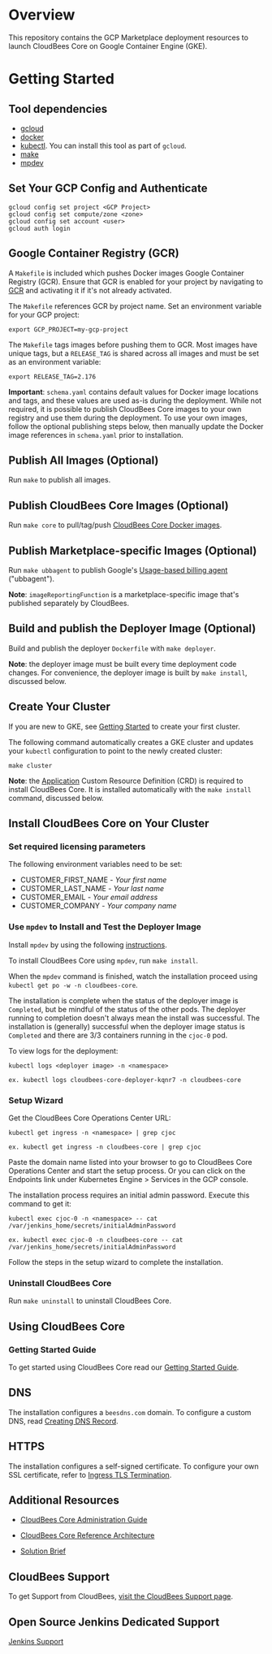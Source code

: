 # Overview

This repository contains the GCP Marketplace deployment resources to launch CloudBees Core on Google Container Engine (GKE). 

# Getting Started

## Tool dependencies

- [gcloud](https://cloud.google.com/sdk/)
- [docker](https://docs.docker.com/install/)
- [kubectl](https://kubernetes.io/docs/tasks/tools/install-kubectl/). You can install
  this tool as part of `gcloud`.
- [make](https://www.gnu.org/software/make/)
- [mpdev](https://github.com/GoogleCloudPlatform/marketplace-k8s-app-tools/blob/master/docs/mpdev-references.md)

## Set Your GCP Config and Authenticate

```shell
gcloud config set project <GCP Project>
gcloud config set compute/zone <zone>
gcloud config set account <user>
gcloud auth login
```

## Google Container Registry (GCR)

A `Makefile` is included which pushes Docker images Google Container Registry (GCR). Ensure that GCR is enabled for your project by navigating to [GCR](https://console.cloud.google.com/apis/library/containerregistry.googleapis.com) and activating it if it's not already activated.

The `Makefile` references GCR by project name. Set an environment variable for your GCP project:

`export GCP_PROJECT=my-gcp-project`

The `Makefile` tags images before pushing them to GCR. Most images have unique tags, but a `RELEASE_TAG` is shared across all images and must be set as an environment variable:

`export RELEASE_TAG=2.176`

**Important**: `schema.yaml` contains default values for Docker image locations and tags, and these values are used as-is during the deployment. While not required, it is possible to publish CloudBees Core images to your own registry and use them during the deployment. To use your own images, follow the optional publishing steps below, then manually update the Docker image references in `schema.yaml` prior to installation.

## Publish All Images (Optional)

Run `make` to publish all images.

## Publish CloudBees Core Images (Optional)

Run `make core` to pull/tag/push [CloudBees Core Docker images](https://hub.docker.com/u/cloudbees).

## Publish Marketplace-specific Images (Optional)

Run `make ubbagent` to publish Google's [Usage-based billing agent](https://github.com/GoogleCloudPlatform/ubbagent) ("ubbagent").

**Note**: `imageReportingFunction` is a marketplace-specific image that's published separately by CloudBees.

## Build and publish the Deployer Image (Optional)

Build and publish the deployer `Dockerfile` with `make deployer`.

**Note**: the deployer image must be built every time deployment code changes. For convenience, the deployer image is built by `make install`, discussed below.

## Create Your Cluster
If you are new to GKE, see [Getting Started](https://cloud.google.com/kubernetes-engine/docs/how-to/creating-a-cluster) to create your first cluster.

The following command automatically creates a GKE cluster and updates your `kubectl` configuration to point to the newly created cluster:

```shell
make cluster
```

**Note**: the [Application](https://github.com/kubernetes-sigs/application) Custom Resource Definition (CRD) is required to install CloudBees Core. It is installed automatically with the `make install` command, discussed below.

## Install CloudBees Core on Your Cluster

### Set required licensing parameters

The following environment variables need to be set:
- CUSTOMER_FIRST_NAME  -  _Your first name_
- CUSTOMER_LAST_NAME  -  _Your last name_
- CUSTOMER_EMAIL  -  _Your email address_
- CUSTOMER_COMPANY  -  _Your company name_

### Use `mpdev` to Install and Test the Deployer Image
Install `mpdev` by using the following [instructions](https://github.com/GoogleCloudPlatform/marketplace-k8s-app-tools/blob/master/docs/mpdev-references.md).

To install CloudBees Core using `mpdev`, run `make install`.

When the `mpdev` command is finished, watch the installation proceed using `kubectl get po -w -n cloudbees-core`.

The installation is complete when the status of the deployer image is `Completed`, but be mindful of the status of the other pods. The deployer running to completion doesn't always mean the install was successful. The installation is (generally) successful when the deployer image status is `Completed` and there are 3/3 containers running in the `cjoc-0` pod.

To view logs for the deployment:

```shell
kubectl logs <deployer image> -n <namespace>

ex. kubectl logs cloudbees-core-deployer-kqnr7 -n cloudbees-core
```

### Setup Wizard
Get the CloudBees Core Operations Center URL:

```shell
kubectl get ingress -n <namespace> | grep cjoc

ex. kubectl get ingress -n cloudbees-core | grep cjoc
```

Paste the domain name listed into your browser to go to CloudBees Core Operations Center and start the setup process. Or you can click on the Endpoints link under Kubernetes Engine > Services in the GCP console.

The installation process requires an initial admin password. Execute this command to get it:

```shell
kubectl exec cjoc-0 -n <namespace> -- cat /var/jenkins_home/secrets/initialAdminPassword

ex. kubectl exec cjoc-0 -n cloudbees-core -- cat /var/jenkins_home/secrets/initialAdminPassword
```

Follow the steps in the setup wizard to complete the installation.

### Uninstall CloudBees Core
Run `make uninstall` to uninstall CloudBees Core.

## Using CloudBees Core

### Getting Started Guide
To get started using CloudBees Core read our [Getting Started Guide](https://go.cloudbees.com/docs/cloudbees-core/cloud-admin-guide/getting-started/#).

## DNS
The installation configures a `beesdns.com` domain. To configure a custom DNS, read [Creating DNS Record](https://go.cloudbees.com/docs/cloudbees-core/cloud-install-guide/gke-install/#creating-dns-record).

## HTTPS
The installation configures a self-signed certificate. To configure your own SSL certificate, refer to [Ingress TLS Termination](https://go.cloudbees.com/docs/cloudbees-core/cloud-reference-architecture/ra-for-gke/#_ingress_tls_termination).

## Additional Resources
* [CloudBees Core Administration Guide](https://go.cloudbees.com/docs/cloudbees-core/cloud-admin-guide/)

* [CloudBees Core Reference Architecture](https://go.cloudbees.com/docs/cloudbees-core/cloud-reference-architecture/)

* [Solution Brief](https://pages.cloudbees.com/l/272242/2018-06-26/9sjwj/272242/54721/cloudbees_core.pdf)

## CloudBees Support
To get Support from CloudBees, [visit the CloudBees Support page](https://support.cloudbees.com/hc/en-us/requests).

## Open Source Jenkins Dedicated Support
[Jenkins Support](https://www.cloudbees.com/products/cloudbees-jenkins-support)
